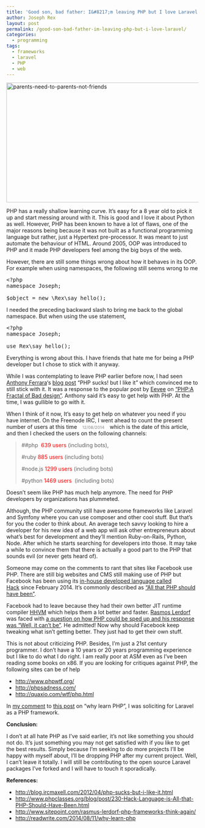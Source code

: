 ```yaml
---
title: 'Good son, bad father: I&#8217;m leaving PHP but I love Laravel'
author: Joseph Rex
layout: post
permalink: /good-son-bad-father-im-leaving-php-but-i-love-laravel/
categories:
  - programming
tags:
  - frameworks
  - laravel
  - PHP
  - web
---
```

[<img class="aligncenter size-full wp-image-194" src="http://josephrex.me/wp-content/uploads/2014/08/parents-need-to-parents-not-friends.png" alt="parents-need-to-parents-not-friends" width="600" height="314" />][1]

PHP has a really shallow learning curve. It&#8217;s easy for a 8 year old to pick it up and start messing around with it. This is good and I love it about Python as well. However, PHP has been known to have a lot of flaws, one of the major reasons being because it was not built as a functional programming language but rather, just a Hypertext pre-processor. It was meant to just automate the behaviour of HTML. Around 2005, OOP was introduced to PHP and it made PHP developers feel among the big boys of the web.

However, there are still some things wrong about how it behaves in its OOP. For example when using namespaces, the following still seems wrong to me

<pre class="lang:php decode:true ">&lt;?php
namespace Joseph;

$object = new \Rex\say_hello();</pre>

I needed the preceding backward slash to bring me back to the global namespace. But when using the use statement,

<pre class="lang:php decode:true ">&lt;?php
namespace Joseph;

use Rex\say_hello();</pre>

Everything is wrong about this. I have friends that hate me for being a PHP developer but I chose to stick with it anyway.

While I was contemplating to leave PHP earlier before now, I had seen <a title="@ircmaxell" href="http://twitter.com/ircmaxell" target="_blank">Anthony Ferrara</a>&#8216;s <a title="PHP sucks but I like it" href="http://blog.ircmaxell.com/2012/04/php-sucks-but-i-like-it.html" target="_blank">blog post</a> &#8220;PHP sucks! but I like it&#8221; which convinced me to still stick with it. It was a response to the popular post by <a href="http://eev.ee/" target="_blank">Eevee</a> on <a href="http://eev.ee/blog/2012/04/09/php-a-fractal-of-bad-design/" target="_blank">&#8220;PHP:A Fractal of Bad design&#8221;</a>. Anthony said it&#8217;s easy to get help with PHP. At the time, I was gullible to go with it.

When I think of it now, It&#8217;s easy to get help on whatever you need if you have internet. On the Freenode IRC, I went ahead to count the present number of users at this time <span style="color: #888; font-size: 11px; background: rgba(255, 255, 255, .5); padding: 5px; border-radius: 10px; margin: 0 5px;">12/08/2014</span> which is the date of this article, and then I checked the users on the following channels:

> ##php  <span style="color: red;">639 users</span> (including bots),
> 
> #ruby <span style="color: red;">885 users</span> (including bots)
> 
> #node.js <span style="color: red;">1299 users</span> (including bots)
> 
> #python <span style="color: red;">1469 users</span>  (including bots)

Doesn&#8217;t seem like PHP has much help anymore. The need for PHP developers by organizations has plummeted.

Although, the PHP community still have awesome frameworks like Laravel and Symfony where you can use composer and other cool stuff. But that&#8217;s for you the coder to think about. An average tech savvy looking to hire a developer for his new idea of a web app will ask other entrepreneurs about what&#8217;s best for development and they&#8217;ll mention Ruby-on-Rails, Python, Node. After which he starts searching for developers into those. It may take a while to convince them that there is actually a good part to the PHP that sounds evil (or never gets heard of).

Someone may come on the comments to rant that sites like Facebook use PHP. There are still big websites and CMS still making use of PHP but Facebook has been using its <a href="http://hacklang.org/" target="_blank">in-house developed language called Hack</a> since February 2014. It&#8217;s commonly described as <a href="http://www.phpclasses.org/blog/post/230-Hack-Language-is-All-that-PHP-Should-Have-Been.html" target="_blank">&#8220;All that PHP should have been&#8221;</a>.

Facebook had to leave because they had their own better JIT runtime compiler <a href="http://hhvm.com/" target="_blank">HHVM</a> which helps them a lot better and faster. <a href="http://twitter.com/rasmus" target="_blank">Rasmos Lerdorf</a> was faced with <a href="http://www.sitepoint.com/rasmus-lerdorf-php-frameworks-think-again/" target="_blank">a question on how PHP could be sped up and his response was &#8220;Well, it can&#8217;t be&#8221;</a>. He admitted! Now why should Facebook keep tweaking what isn&#8217;t getting better. They just had to get their own stuff.

This is not about criticizing PHP. Besides, I&#8217;m just a 21st century programmer. I don&#8217;t have a 10 years or 20 years programming experience but I like to do what I do right. I am really poor at ASM even as I&#8217;ve been reading some books on x86. If you are looking for critiques against PHP, the following sites can be of help

  * <a href="http://www.phpwtf.org/" target="_blank">http://www.phpwtf.org/</a>
  * <a href="http://phpsadness.com/" target="_blank">http://phpsadness.com/</a>
  * <a href="http://quaxio.com/wtf/php.html" target="_blank">http://quaxio.com/wtf/php.html</a>

In <a href="http://readwrite.com/2014/08/11/why-learn-php#comment-1538686844" target="_blank">my comment</a> to <a href="http://readwrite.com/2014/08/11/why-learn-php" target="_blank">this post</a> on &#8220;why learn PHP&#8221;, I was soliciting for Laravel as a PHP framework.

**Conclusion:**

I don&#8217;t at all hate PHP as I&#8217;ve said earlier, it&#8217;s not like something you should not do. It&#8217;s just something you may not get satisfied with if you like to get the best results. Simply because I&#8217;m seeking to do more projects I&#8217;ll be happy with myself about, I&#8217;ll be dropping PHP after my current project. Well, I can&#8217;t leave it totally. I will still be contributing to the open source Laravel packages I&#8217;ve forked and I will have to touch it sporadically.

**References:**

  * <a href="http://blog.ircmaxell.com/2012/04/php-sucks-but-i-like-it.html" target="_blank">http://blog.ircmaxell.com/2012/04/php-sucks-but-i-like-it.html</a>
  * <a href="http://www.phpclasses.org/blog/post/230-Hack-Language-is-All-that-PHP-Should-Have-Been.html" target="_blank">http://www.phpclasses.org/blog/post/230-Hack-Language-is-All-that-PHP-Should-Have-Been.html</a>
  * <a href="http://www.sitepoint.com/rasmus-lerdorf-php-frameworks-think-again/" target="_blank">http://www.sitepoint.com/rasmus-lerdorf-php-frameworks-think-again/</a>
  * <a href="http://readwrite.com/2014/08/11/why-learn-php" target="_blank">http://readwrite.com/2014/08/11/why-learn-php</a>

 [1]: http://josephrex.me/wp-content/uploads/2014/08/parents-need-to-parents-not-friends.png